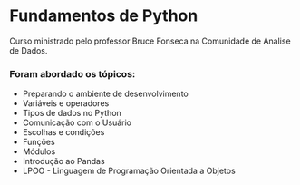 # Fundamentos de Python

 Curso ministrado pelo professor Bruce Fonseca na Comunidade de Analise de Dados.

### Foram abordado os tópicos:
*  Preparando o ambiente de desenvolvimento
*  Variáveis e operadores
*  Tipos de dados no Python
*  Comunicação com o Usuário
*  Escolhas e condições
*  Funções
*  Módulos
*  Introdução ao Pandas
*  LPOO - Linguagem de Programação Orientada a Objetos
